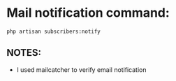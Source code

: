 # Mail notification command: 
```
php artisan subscribers:notify
```

## NOTES:

* I used mailcatcher to verify email notification


